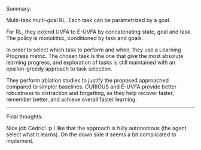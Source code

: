 Summary:

Multi-task multi-goal RL. Each task can be parametrized by a goal.

For RL, they extend UVFA to E-UVFA by concatenating state, goal and task. The policy is monolithic, conditioned by task and goals.

In order to select which task to perform and when, they use a Learning Progress metric. The chosen task is the one that give the most absolute learning progress, and exploration of tasks is still maintained with an epsilon-greedy approach to task selection.

They perform ablation studies to justify the proposed approached compared to simpler baselines. CURIOUS and E-UVFA provide better robustness to distraction and forgetting, as they help recover faster, remember better, and achieve overall faster learning.

-----------

Final thoughts: 

Nice job Cédric! :p I like that the approach is fully autonomous (the agent select what it learns). On the down side it seems a bit complicated to implement.


